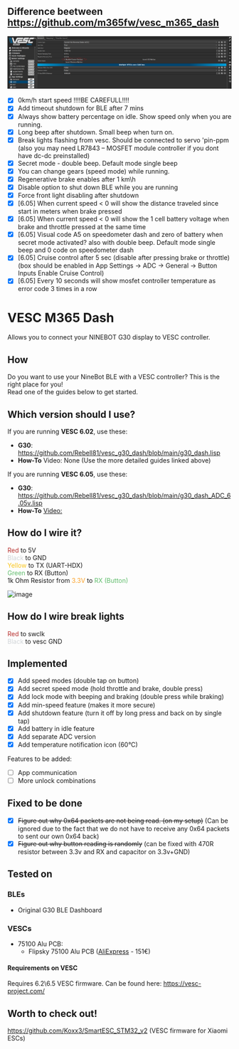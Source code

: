 ## Difference beetween https://github.com/m365fw/vesc_m365_dash

![image](guide/imgs/cruise.png)
- [x] 0km/h start speed !!!!BE CAREFULL!!!!
- [x] Add timeout shutdown for BLE after 7 mins
- [x] Always show battery percentage on idle. Show speed only when you are running.
- [x] Long beep after shutdown. Small beep when turn on.
- [x] Break lights flashing from vesc. Should be connected to servo 'pin-ppm (also you may need LR7843 – MOSFET module controller if you dont have dc-dc preinstalled) 
- [x] Secret mode - double beep. Default mode single beep
- [x] You can change gears (speed mode) while running.
- [x] Regenerative brake enables after 1 km\h
- [x] Disable option to shut down BLE while you are running
- [x] Force front light disabling after shutdown
- [x] [6.05] When current speed < 0 will show the distance traveled since start in meters when brake pressed
- [x] [6.05] When current speed < 0 will show the 1 cell battery voltage when brake and throttle pressed at the same time
- [x] [6.05] Visual code A5 on speedometer dash and zero of battery when secret mode activated? also with double beep. Default mode single beep and 0 code on speedometer dash
- [x] [6.05] Cruise control after 5 sec (disable after pressing brake or throttle) (box should be enabled in App Settings -> ADC -> General -> Button Inputs Enable Cruise Control)
- [x] [6.05] Every 10 seconds will show mosfet controller temperature as error code 3 times in a row

# VESC M365 Dash
Allows you to connect your NINEBOT G30 display to VESC controller.

## How
Do you want to use your  NineBot BLE with a VESC controller? This is the right place for you! \
Read one of the guides below to get started.

## Which version should I use?

If you are running **VESC 6.02**, use these:
- **G30**: https://github.com/Rebell81/vesc_g30_dash/blob/main/g30_dash.lisp
- **How-To** Video: None (Use the more detailed guides linked above)

If you are running **VESC 6.05**, use these:
- **G30**: https://github.com/Rebell81/vesc_g30_dash/blob/main/g30_dash_ADC_6.05v.lisp
- **How-To** [Video:](https://www.youtube.com/watch?v=kX8PsaxfoXQ)

## How do I wire it?
<span style="color:rgb(184, 49, 47);">Red </span>to 5V \
<span style="color:rgb(209, 213, 216);">Black </span>to GND \
<span style="color:rgb(250, 197, 28);">Yellow </span>to TX (UART-HDX) \
<span style="color:rgb(97, 189, 109);">Green </span>to RX (Button) \
1k Ohm Resistor from <span style="color:rgb(251, 160, 38);">3.3V</span> to <span style="color:rgb(97, 189, 109);">RX (Button)</span>

![image](guide/imgs/23999.png)

## How do I wire break lights

<span style="color:rgb(184, 49, 47);">Red </span> to swclk \
<span style="color:rgb(209, 213, 216);">Black </span> to vesc GND 

## Implemented


- [x] Add speed modes (double tap on button)
- [x] Add secret speed mode (hold throttle and brake, double press)
- [x] Add lock mode with beeping and braking (double press while braking)
- [x] Add min-speed feature (makes it more secure)
- [x] Add shutdown feature (turn it off by long press and back on by single tap)
- [x] Add battery in idle feature
- [x] Add separate ADC version
- [x] Add temperature notification icon (60°C)

Features to be added:
- [ ] App communication
- [ ] More unlock combinations

## Fixed to be done
- [x] ~~Figure out why 0x64 packets are not being read. (on my setup)~~ (Can be ignored due to the fact that we do not have to receive any 0x64 packets to sent our own 0x64 back)
- [x] ~~Figure out why button reading is randomly~~ (can be fixed with 470R resistor between 3.3v and RX and capacitor on 3.3v+GND)

## Tested on
### BLEs
- Original G30 BLE Dashboard

### VESCs
- 75100 Alu PCB:
    - Flipsky 75100 Alu PCB ([AliExpress](https://s.click.aliexpress.com/e/_DEXNhX3) - 151€)

#### Requirements on VESC
Requires 6.2\6.5 VESC firmware. 
Can be found here: https://vesc-project.com/

## Worth to check out!
https://github.com/Koxx3/SmartESC_STM32_v2 (VESC firmware for Xiaomi ESCs)
